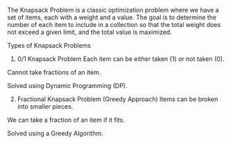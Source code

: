 The Knapsack Problem is a classic optimization problem where we have a set of items, each with a weight and a value. The goal is to determine the number of each item to include in a collection so that the total weight does not exceed a given limit, and the total value is maximized.

Types of Knapsack Problems
1. 0/1 Knapsack Problem
Each item can be either taken (1) or not taken (0).

Cannot take fractions of an item.

Solved using Dynamic Programming (DP).

2. Fractional Knapsack Problem (Greedy Approach)
Items can be broken into smaller pieces.

We can take a fraction of an item if it fits.

Solved using a Greedy Algorithm.

